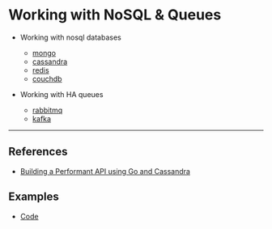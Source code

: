 # Working with NoSQL & Queues

- Working with nosql databases
  - [mongo](https://github.com/mongodb/mongo-go-driver)
  - [cassandra](https://github.com/gocql/gocql)
  - [redis](https://github.com/go-redis/redis)
  - [couchdb](https://github.com/leesper/couchdb-golang)

- Working with HA queues
  - [rabbitmq](https://github.com/streadway/amqp)
  - [kafka](https://github.com/confluentinc/confluent-kafka-go)

---

## References

- [Building a Performant API using Go and Cassandra](https://getstream.io/blog/building-a-performant-api-using-go-and-cassandra/)

## Examples

- [Code](https://github.com/AgarwalConsulting/Go-Training/tree/master/examples/nosql-and-queues)
